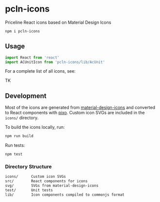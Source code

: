
# pcln-icons

Priceline React icons based on Material Design Icons

```sh
npm i pcln-icons
```

## Usage

```js
import React from 'react'
import ACUnitIcon from 'pcln-icons/lib/AcUnit'
```

For a complete list of all icons, see:

TK

## Development

Most of the icons are generated from [material-design-icons][]
and converted to React components with [pixo][].
Custom icon SVGs are included in the `icons/` directory.

To build the icons locally, run:

```sh
npm run build
```

Run tests:

```sh
npm test
```

[material-design-icons]: https://github.com/google/material-design-icons
[pixo]: https://github.com/c8r/pixo

### Directory Structure

```sh
icons/      Custom icon SVGs
src/        React components for icons
svg/        SVGs from material-design-icons
test/       Unit tests
lib/        Icon components compiled to commonjs format
```
